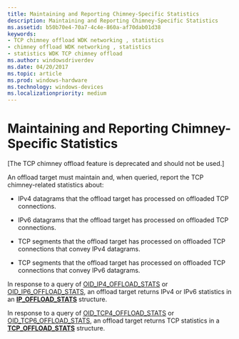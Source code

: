 ```yaml
---
title: Maintaining and Reporting Chimney-Specific Statistics
description: Maintaining and Reporting Chimney-Specific Statistics
ms.assetid: b50b70e4-70a7-4c4e-860a-af70dab01d38
keywords:
- TCP chimney offload WDK networking , statistics
- chimney offload WDK networking , statistics
- statistics WDK TCP chimney offload
ms.author: windowsdriverdev
ms.date: 04/20/2017
ms.topic: article
ms.prod: windows-hardware
ms.technology: windows-devices
ms.localizationpriority: medium
---
```


# Maintaining and Reporting Chimney-Specific Statistics


\[The TCP chimney offload feature is deprecated and should not be used.\]

An offload target must maintain and, when queried, report the TCP chimney-related statistics about:

-   IPv4 datagrams that the offload target has processed on offloaded TCP connections.

-   IPv6 datagrams that the offload target has processed on offloaded TCP connections.

-   TCP segments that the offload target has processed on offloaded TCP connections that convey IPv4 datagrams.

-   TCP segments that the offload target has processed on offloaded TCP connections that convey IPv6 datagrams.

In response to a query of [OID\_IP4\_OFFLOAD\_STATS](https://msdn.microsoft.com/library/windows/hardware/ff569758) or [OID\_IP6\_OFFLOAD\_STATS](https://msdn.microsoft.com/library/windows/hardware/ff569759), an offload target returns IPv4 or IPv6 statistics in an [**IP\_OFFLOAD\_STATS**](https://msdn.microsoft.com/library/windows/hardware/ff557022) structure.

In response to a query of [OID\_TCP4\_OFFLOAD\_STATS](https://msdn.microsoft.com/library/windows/hardware/ff569800) or [OID\_TCP6\_OFFLOAD\_STATS](https://msdn.microsoft.com/library/windows/hardware/ff569801), an offload target returns TCP statistics in a [**TCP\_OFFLOAD\_STATS**](https://msdn.microsoft.com/library/windows/hardware/ff570940) structure.

 

 





